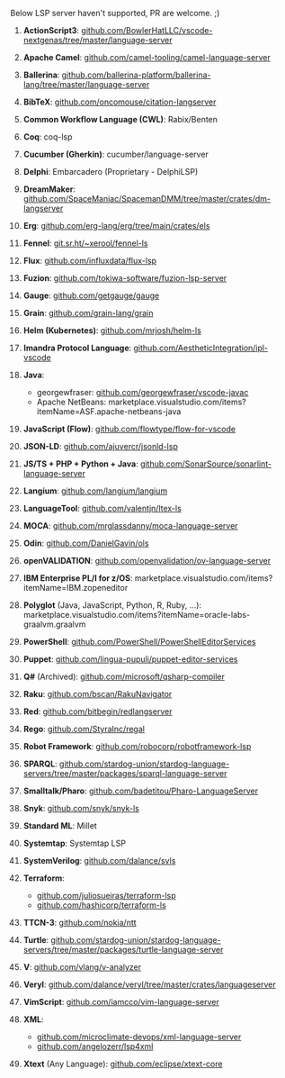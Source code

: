 Below LSP server haven't supported, PR are welcome. ;)

1. **ActionScript3**: [github.com/BowlerHatLLC/vscode-nextgenas/tree/master/language-server](https://github.com/BowlerHatLLC/vscode-nextgenas/tree/master/language-server)

3. **Apache Camel**: [github.com/camel-tooling/camel-language-server](https://github.com/camel-tooling/camel-language-server)

4. **Ballerina**: [github.com/ballerina-platform/ballerina-lang/tree/master/language-server](https://github.com/ballerina-platform/ballerina-lang/tree/master/language-server)

5. **BibTeX**: [github.com/oncomouse/citation-langserver](https://github.com/oncomouse/citation-langserver)

6. **Common Workflow Language (CWL)**: Rabix/Benten

7. **Coq**: coq-lsp

8. **Cucumber (Gherkin)**: cucumber/language-server

10. **Delphi**: Embarcadero (Proprietary - DelphiLSP)

11. **DreamMaker**: [github.com/SpaceManiac/SpacemanDMM/tree/master/crates/dm-langserver](https://github.com/SpaceManiac/SpacemanDMM/tree/master/crates/dm-langserver)

12. **Erg**: [github.com/erg-lang/erg/tree/main/crates/els](https://github.com/erg-lang/erg/tree/main/crates/els)

13. **Fennel**: [git.sr.ht/~xerool/fennel-ls](https://git.sr.ht/~xerool/fennel-ls)

14. **Flux**: [github.com/influxdata/flux-lsp](https://github.com/influxdata/flux-lsp)

15. **Fuzion**: [github.com/tokiwa-software/fuzion-lsp-server](https://github.com/tokiwa-software/fuzion-lsp-server)

16. **Gauge**: [github.com/getgauge/gauge](https://github.com/getgauge/gauge)

18. **Grain**: [github.com/grain-lang/grain](https://github.com/grain-lang/grain)

19. **Helm (Kubernetes)**: [github.com/mrjosh/helm-ls](https://github.com/mrjosh/helm-ls)

21. **Imandra Protocol Language**: [github.com/AestheticIntegration/ipl-vscode](https://github.com/AestheticIntegration/ipl-vscode)

22. **Java**: 
    - georgewfraser: [github.com/georgewfraser/vscode-javac](https://github.com/georgewfraser/vscode-javac)
    - Apache NetBeans: marketplace.visualstudio.com/items?itemName=ASF.apache-netbeans-java

23. **JavaScript (Flow)**: [github.com/flowtype/flow-for-vscode](https://github.com/flowtype/flow-for-vscode)

24. **JSON-LD**: [github.com/ajuvercr/jsonld-lsp](https://github.com/ajuvercr/jsonld-lsp)

26. **JS/TS + PHP + Python + Java**: [github.com/SonarSource/sonarlint-language-server](https://github.com/SonarSource/sonarlint-language-server)

27. **Langium**: [github.com/langium/langium](https://github.com/langium/langium)

28. **LanguageTool**: [github.com/valentjn/ltex-ls](https://github.com/valentjn/ltex-ls)

29. **MOCA**: [github.com/mrglassdanny/moca-language-server](https://github.com/mrglassdanny/moca-language-server)

30. **Odin**: [github.com/DanielGavin/ols](https://github.com/DanielGavin/ols)

31. **openVALIDATION**: [github.com/openvalidation/ov-language-server](https://github.com/openvalidation/ov-language-server)

32. **IBM Enterprise PL/I for z/OS**: marketplace.visualstudio.com/items?itemName=IBM.zopeneditor

33. **Polyglot** (Java, JavaScript, Python, R, Ruby, …): marketplace.visualstudio.com/items?itemName=oracle-labs-graalvm.graalvm

34. **PowerShell**: [github.com/PowerShell/PowerShellEditorServices](https://github.com/PowerShell/PowerShellEditorServices)

35. **Puppet**: [github.com/lingua-pupuli/puppet-editor-services](https://github.com/lingua-pupuli/puppet-editor-services)

36. **Q#** (Archived): [github.com/microsoft/qsharp-compiler](https://github.com/microsoft/qsharp-compiler)

37. **Raku**: [github.com/bscan/RakuNavigator](https://github.com/bscan/RakuNavigator)

38. **Red**: [github.com/bitbegin/redlangserver](https://github.com/bitbegin/redlangserver)

39. **Rego**: [github.com/StyraInc/regal](https://github.com/StyraInc/regal)

40. **Robot Framework**: [github.com/robocorp/robotframework-lsp](https://github.com/robocorp/robotframework-lsp)

41. **SPARQL**: [github.com/stardog-union/stardog-language-servers/tree/master/packages/sparql-language-server](https://github.com/stardog-union/stardog-language-servers/tree/master/packages/sparql-language-server)

42. **Smalltalk/Pharo**: [github.com/badetitou/Pharo-LanguageServer](https://github.com/badetitou/Pharo-LanguageServer)

43. **Snyk**: [github.com/snyk/snyk-ls](https://github.com/snyk/snyk-ls)

44. **Standard ML**: Millet

45. **Systemtap**: Systemtap LSP

46. **SystemVerilog**: [github.com/dalance/svls](https://github.com/dalance/svls)

47. **Terraform**: 
    - [github.com/juliosueiras/terraform-lsp](https://github.com/juliosueiras/terraform-lsp)
    - [github.com/hashicorp/terraform-ls](https://github.com/hashicorp/terraform-ls)

48. **TTCN-3**: [github.com/nokia/ntt](https://github.com/nokia/ntt)

49. **Turtle**: [github.com/stardog-union/stardog-language-servers/tree/master/packages/turtle-language-server](https://github.com/stardog-union/stardog-language-servers/tree/master/packages/turtle-language-server)

50. **V**: [github.com/vlang/v-analyzer](https://github.com/vlang/v-analyzer)

51. **Veryl**: [github.com/dalance/veryl/tree/master/crates/languageserver](https://github.com/dalance/veryl/tree/master/crates/languageserver)

52. **VimScript**: [github.com/iamcco/vim-language-server](https://github.com/iamcco/vim-language-server)

53. **XML**: 
    - [github.com/microclimate-devops/xml-language-server](https://github.com/microclimate-devops/xml-language-server)
    - [github.com/angelozerr/lsp4xml](https://github.com/angelozerr/lsp4xml)

55. **Xtext** (Any Language): [github.com/eclipse/xtext-core](https://github.com/eclipse/xtext-core)
